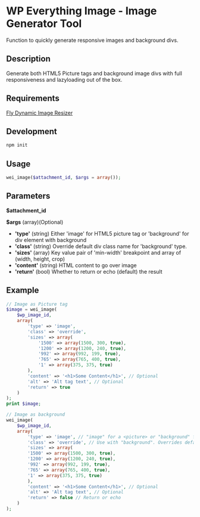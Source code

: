 # WP Everything Image - Image Generator Tool
Function to quickly generate responsive images and background divs.

## Description
Generate both HTML5 Picture tags and background image divs with full responsiveness and lazyloading out of the box.

## Requirements
[Fly Dynamic Image Resizer](https://wordpress.org/plugins/fly-dynamic-image-resizer/)

## Development
```bash
npm init
```

## Usage 
```php
wei_image($attachment_id, $args = array());
```

## Parameters
**$attachment_id** 

**$args**
    (array)(Optional)

* **'type'**
    (string) Either 'image' for HTML5 picture tag or 'background' for div element with background
* **'class'**
    (string) Override default div class name for 'background' type.
* **'sizes'**
    (array) Key value pair of 'min-width' breakpoint and array of (width, height, crop)
* **'content'**
    (string) HTML content to go over image
* **'return'**
    (bool) Whether to return or echo (default) the result

## Example

```php
// Image as Picture tag
$image = wei_image(
    $wp_image_id, 
    array(
        'type' => 'image',
        'class' => 'override',
        'sizes' => array(
            '1500' => array(1500, 300, true),
            '1200' => array(1200, 240, true),
            '992' => array(992, 199, true),
            '765' => array(765, 400, true),
            '1' => array(375, 375, true)
        ),
        'content' => '<h1>Some Content</h1>', // Optional
        'alt' => 'Alt tag text', // Optional
        'return' => true
    )
);
print $image;

// Image as background
wei_image(
    $wp_image_id, 
    array(
        'type' => 'image', // "image" for a <picture> or "background" for <div> with background image
        'class' => 'override', // Use with "background". Overrides default div name. Requires you create the div
        'sizes' => array(
        '1500' => array(1500, 300, true),
        '1200' => array(1200, 240, true),
        '992' => array(992, 199, true),
        '765' => array(765, 400, true),
        '1' => array(375, 375, true)
        ),
        'content' => '<h1>Some Content</h1>', // Optional
        'alt' => 'Alt tag text', // Optional
        'return' => false // Return or echo
    )
);

```
